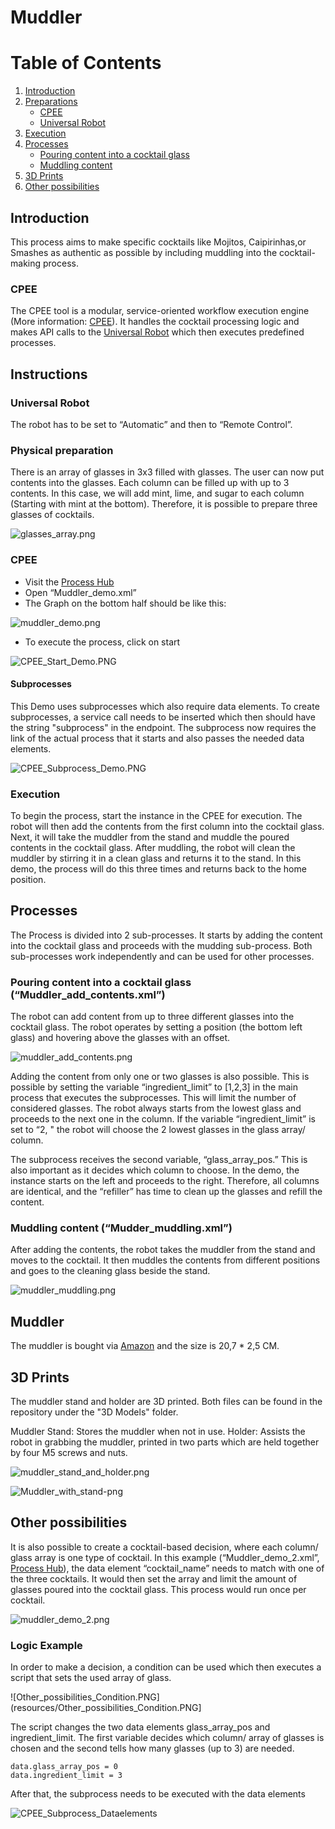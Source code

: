 # Muddler

# Table of Contents

1. [Introduction](#introduction)
2. [Preparations](#preparations)
   - [CPEE](#cpee)
   - [Universal Robot](#universal-robot)
3. [Execution](#execution)
4. [Processes](#processes)
   - [Pouring content into a cocktail glass](#pouring-content-into-a-cocktail-glass-muddler_add_contentsxml)
   - [Muddling content](#muddling-content-mudder_muddlingxml)
5. [3D Prints](#3d-prints)
6. [Other possibilities](#other-possibilities)


## Introduction

This process aims to make specific cocktails like Mojitos, Caipirinhas,or Smashes as authentic as possible by including muddling into the cocktail-making process.

### CPEE 
The CPEE tool is a modular, service-oriented workflow execution engine (More information: [CPEE](https://cpee.org/)). It handles the cocktail processing logic and makes API calls to the [Universal Robot](https://www.universal-robots.com/de/) which then executes predefined processes.

## Instructions

### Universal Robot

The robot has to be set to “Automatic” and then to “Remote Control”.

### Physical preparation

There is an array of glasses in 3x3 filled with glasses. The user can now put contents into the glasses. Each column can be filled up with up to 3 contents. In this case, we will add mint, lime, and sugar to each column (Starting with mint at the bottom). Therefore, it is possible to prepare three glasses of cocktails.

![glasses_array.png](resources/glasses_array.png)

### CPEE

* Visit the [Process Hub](https://cpee.org/hub/?stage=development&dir=Teaching.dir/Prak.dir/TUM-Prak-24-SS.dir/)
* Open “Muddler_demo.xml”
* The Graph on the bottom half should be like this:
  
![muddler_demo.png](resources/muddler_demo.png)
* To execute the process, click on start
  
![CPEE_Start_Demo.PNG](resources/CPEE_Start_Demo.PNG)

#### Subprocesses

This Demo uses subprocesses which also require data elements. To create subprocesses, a service call needs to be inserted which then should have the string "subprocess" in the endpoint. The subprocess now requires the link of the actual process that it starts and also passes the needed data elements.

![CPEE_Subprocess_Demo.PNG](resources/CPEE_Subprocess_Demo.PNG)


### Execution

To begin the process, start the instance in the CPEE for execution. The robot will then add the contents from the first column into the cocktail glass. Next, it will take the muddler from the stand and muddle the poured contents in the cocktail glass. After muddling, the robot will clean the muddler by stirring it in a clean glass and returns it to the stand. In this demo, the process will do this three times and returns back to the home position.

## Processes

The Process is divided into 2 sub-processes. It starts by adding the content into the cocktail glass and proceeds with the mudding sub-process. Both sub-processes work independently and can be used for other processes.

### Pouring content into a cocktail glass (“Muddler_add_contents.xml”)

The robot can add content from up to three different glasses into the cocktail glass. The robot operates by setting a position (the bottom left glass) and hovering above the glasses with an offset.

![muddler_add_contents.png](resources/muddler_add_contents.png)


Adding the content from only one or two glasses is also possible. This is possible by setting the variable “ingredient_limit” to [1,2,3] in the main process that executes the subprocesses. This will limit the number of considered glasses. The robot always starts from the lowest glass and proceeds to the next one in the column. If the variable “ingredient_limit” is set to “2, " the robot will choose the 2 lowest glasses in the glass array/ column.

The subprocess receives the second variable, “glass_array_pos.” This is also important as it decides which column to choose. In the demo, the instance starts on the left and proceeds to the right. Therefore, all columns are identical, and the “refiller” has time to clean up the glasses and refill the content.


### Muddling content (“Mudder_muddling.xml”)

After adding the contents, the robot takes the muddler from the stand and moves to the cocktail. It then muddles the contents from different positions and goes to the cleaning glass beside the stand.

![muddler_muddling.png](resources/muddler_muddling.png)

## Muddler

The muddler is bought via [Amazon](https://amzn.eu/d/gs9YuMl) and the size is 20,7 * 2,5 CM.

## 3D Prints

The muddler stand and holder are 3D printed. Both files can be found in the repository under the "3D Models" folder.

Muddler Stand: Stores the muddler when not in use.
Holder: Assists the robot in grabbing the muddler, printed in two parts which are held together by four M5 screws and nuts.

![muddler_stand_and_holder.png](resources/muddler_stand_and_holder.png)

![Muddler_with_stand-png](resources/Muddler_with_stand.jpg)


## Other possibilities

It is also possible to create a cocktail-based decision, where each column/ glass array is one type of cocktail. In this example (“Muddler_demo_2.xml”, [Process Hub](https://cpee.org/hub/?stage=development&dir=Teaching.dir/Prak.dir/TUM-Prak-24-SS.dir/)), the data element “cocktail_name” needs to match with one of the three cocktails. It would then set the array and limit the amount of glasses poured into the cocktail glass. This process would run once per cocktail.

![muddler_demo_2.png](resources/muddler_demo_2.png)

### Logic Example

In order to make a decision, a condition can be used which then executes a script that sets the used array of glass. 

![Other_possibilities_Condition.PNG](resources/Other_possibilities_Condition.PNG]

The script changes the two data elements glass_array_pos and ingredient_limit. The first variable decides which column/ array of glasses is chosen and the second tells how many glasses (up to 3) are needed.

    data.glass_array_pos = 0
    data.ingredient_limit = 3

After that, the subprocess needs to be executed with the data elements

![CPEE_Subprocess_Dataelements](resources/CPEE_Subprocess_Dataelements.PNG)













